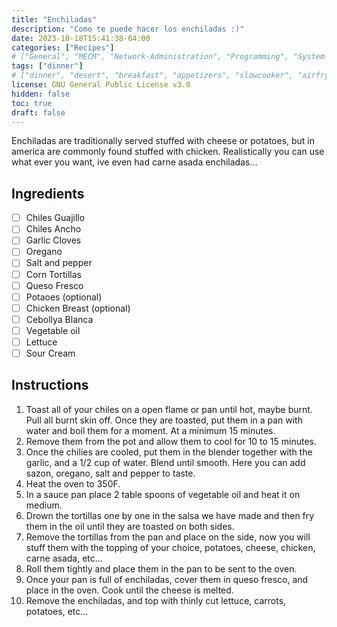 ```yaml
---
title: "Enchiladas"
description: "Como te puede hacer los enchiladas :)"
date: 2023-10-18T15:41:38-04:00
categories: ["Recipes"]
# ["General", "MECM", "Network-Administration", "Programming", "System-Administration", "Recipes"]
tags: ["dinner"]
# ["dinner", "desert", "breakfast", "appetizers", "slowcooker", "airfryer"]
license: GNU General Public License v3.0 
hidden: false
toc: true
draft: false
---
```


Enchiladas are traditionally served stuffed with cheese or potatoes, but in america are commonly found stuffed with chicken. Realistically you can use what ever you want, ive even had carne asada enchiladas...

## Ingredients

- [ ] Chiles Guajillo
- [ ] Chiles Ancho
- [ ] Garlic Cloves
- [ ] Oregano
- [ ] Salt and pepper
- [ ] Corn Tortillas
- [ ] Queso Fresco
- [ ] Potaoes (optional)
- [ ] Chicken Breast (optional)
- [ ] Cebollya Blanca
- [ ] Vegetable oil
- [ ] Lettuce
- [ ] Sour Cream

## Instructions

1. Toast all of your chiles on a open flame or pan until hot, maybe burnt. Pull all burnt skin off. Once they are toasted, put them in a pan with water and boil them for a moment. At a minimum 15 minutes.
2. Remove them from the pot and allow them to cool for 10 to 15 minutes.
3. Once the chilies are cooled, put them in the blender together with the garlic, and a 1/2 cup of water. Blend until smooth. Here you can add sazon, oregano, salt and pepper to taste.
4. Heat the oven to 350F.
5. In a sauce pan place 2 table spoons of vegetable oil and heat it on medium.
6. Drown the tortillas one by one in the salsa we have made and then fry them in the oil until they are toasted on both sides.
7. Remove the tortillas from the pan and place on the side, now you will stuff them with the topping of your choice, potatoes, cheese, chicken, carne asada, etc...
8. Roll them tightly and place them in the pan to be sent to the oven.
9. Once your pan is full of enchiladas, cover them in queso fresco, and place in the oven. Cook until the cheese is melted.
10. Remove the enchiladas, and top with thinly cut lettuce, carrots, potatoes, etc...

